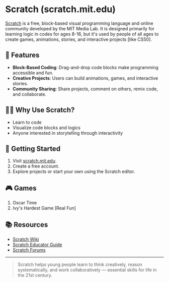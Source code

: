 # Scratch (scratch.mit.edu)

[Scratch](https://scratch.mit.edu) is a free, block-based visual programming language and online community developed by the MIT Media Lab. It is designed primarily for learning logic in codes for ages 8-16, but it's used by people of all ages to create games, animations, stories, and interactive projects [like CS50].

## 🌟 Features

- **Block-Based Coding**: Drag-and-drop code blocks make programming accessible and fun.
- **Creative Projects**: Users can build animations, games, and interactive stories.
- **Community Sharing**: Share projects, comment on others, remix code, and collaborate.

## 👩‍💻 Why Use Scratch?

- Learn to code
- Visualize code blocks and logics
- Anyone interested in storytelling through interactivity

## 📌 Getting Started

1. Visit [scratch.mit.edu](https://scratch.mit.edu).
2. Create a free account.
3. Explore projects or start your own using the Scratch editor.

## 🎮 Games

1. Oscar Time
2. Ivy's Hardest Game [Real Fun]

## 📚 Resources

- [Scratch Wiki](https://en.scratch-wiki.info/)
- [Scratch Educator Guide](https://resources.scratch.mit.edu/www/guides/en/ScratchEducatorGuide.pdf)
- [Scratch Forums](https://scratch.mit.edu/discuss/)

---

> Scratch helps young people learn to think creatively, reason systematically, and work collaboratively — essential skills for life in the 21st century.
